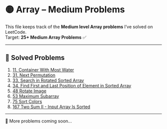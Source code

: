 # 🟡 Array – Medium Problems

This file keeps track of the **Medium level Array problems** I’ve solved on LeetCode.  
Target: **25+ Medium Array Problems** ✅

---

## 📌 Solved Problems

1. [11. Container With Most Water](https://leetcode.com/problems/container-with-most-water)
2. [31. Next Permutation](https://leetcode.com/problems/next-permutation)
3. [33. Search in Rotated Sorted Array](https://leetcode.com/problems/search-in-rotated-sorted-array)
4. [34. Find First and Last Position of Element in Sorted Array](https://leetcode.com/problems/find-first-and-last-position-of-element-in-sorted-array)
5. [48 Rotate Image](https://leetcode.com/problems/rotate-image)
6. [53 Maximum Subarray](https://leetcode.com/problems/maximum-subarray)
7. [75 Sort Colors](https://leetcode.com/problems/sort-colors)
8. [167 Two Sum II - Input Array Is Sorted](https://leetcode.com/problems/two-sum-ii-input-array-is-sorted)

---

🚀 More problems coming soon...
